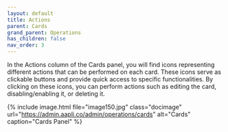 ```yaml
---
layout: default
title: Actions
parent: Cards
grand_parent: Operations
has_children: false
nav_order: 3
---
```


In the Actions column of the Cards panel, you will find icons representing different actions that can be performed on each card. These icons serve as clickable buttons and provide quick access to specific functionalities. By clicking on these icons, you can perform actions such as editing the card, disabling/enabling it, or deleting it.

{% include image.html file="image150.jpg" class="docimage" url="https://admin.aapli.co/admin/operations/cards" alt="Cards" caption="Cards Panel" %}

